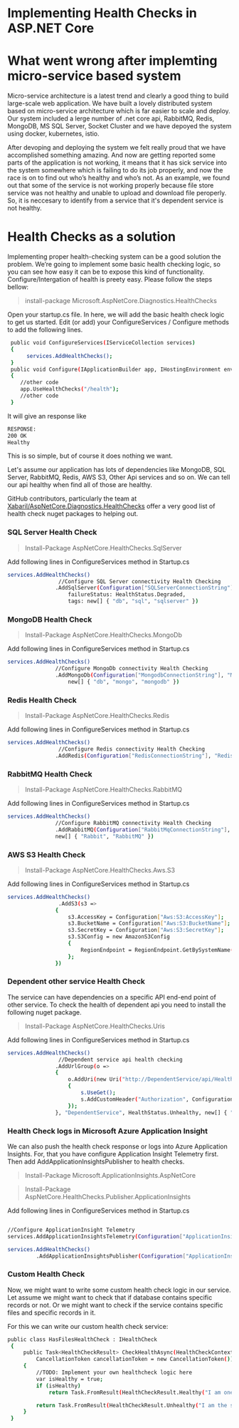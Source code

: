 # Implementing Health Checks in ASP.NET Core
# What went wrong after implemting micro-service based system
Micro-service architecture is a latest trend and clearly a good thing to build large-scale web application. We have built a lovely distributed system based on micro-service architecture which is far easier to scale and deploy. Our system included a lerge number of .net core api, RabbitMQ, Redis, MongoDB, MS SQL Server, Socket Cluster and we have depoyed the system using docker, kubernetes, istio. 

After devoping and deploying the system we felt really proud that we have accomplished something amazing. And now are getting reported some parts of the application is not working, it means that it has sick service into the system somewhere which is failing to do its job properly, and now the race is on to find out who’s healthy and who’s not. As an example, we found out that some of the service is not working properly because file store service was not healthy and unable to upload and download file peroperly. So, it is neccesary to identify from a service that it's dependent service is not healthy.

# Health Checks as a solution
Implementing proper health-checking system can be a good solution the problem. 
We’re going to implement some basic health checking logic, so you can see how easy it can be to expose this kind of functionality.
Configure/Intergation of health is preety easy. Please follow the steps bellow:

>install-package Microsoft.AspNetCore.Diagnostics.HealthChecks

Open your startup.cs file. In here, we will add the basic health check logic to get us started. Edit (or add) your ConfigureServices / Configure methods to add the following lines.
```sh
 public void ConfigureServices(IServiceCollection services)
 {
      services.AddHealthChecks();
 }
 public void Configure(IApplicationBuilder app, IHostingEnvironment env)
 {
    //other code
    app.UseHealthChecks("/health");
    //other code
 }
 ```
 It will give an response like 
 ```sh
 RESPONSE:
 200 OK
 Healthy
  ```
 This is so simple, but of course it does nothing we want.
 
 Let's assume our application has lots of dependencies like MongoDB, SQL Server, RabbitMQ, Redis, AWS S3, Other Api services and so on. We can tell our api healthy when find all of those are healthy.
 
 GitHub contributors, particularly the team at [Xabaril/AspNetCore.Diagnostics.HealthChecks] offer a very good list of health check nuget packages to helping out.
 
 ### SQL Server Health Check
  >Install-Package AspNetCore.HealthChecks.SqlServer
 
 Add following lines in ConfigureServices method in Startup.cs
 ```sh
 services.AddHealthChecks()
                 //Configure SQL Server connectivity Health Checking
                .AddSqlServer(Configuration["SQLServerConnectionString"], name: "sql",
                    failureStatus: HealthStatus.Degraded,
                    tags: new[] { "db", "sql", "sqlserver" })
  ```
 ### MongoDB Health Check
  >Install-Package AspNetCore.HealthChecks.MongoDb
 
 Add following lines in ConfigureServices method in Startup.cs
 ```sh
 services.AddHealthChecks()
                //Configure MongoDb connectivity Health Checking
                .AddMongoDb(Configuration["MongodbConnectionString"], "MongoDB", HealthStatus.Unhealthy,
                    new[] { "db", "mongo", "mongodb" })
  ```
  
  ### Redis Health Check
  >Install-Package AspNetCore.HealthChecks.Redis
 
 Add following lines in ConfigureServices method in Startup.cs
 ```sh
 services.AddHealthChecks()
                 //Configure Redis connectivity Health Checking
                .AddRedis(Configuration["RedisConnectionString"], "Redis", HealthStatus.Unhealthy)
  ```
  ### RabbitMQ Health Check
  >Install-Package AspNetCore.HealthChecks.RabbitMQ
 
 Add following lines in ConfigureServices method in Startup.cs
 ```sh
 services.AddHealthChecks()
                //Configure RabbitMQ connectivity Health Checking
                .AddRabbitMQ(Configuration["RabbitMqConnectionString"], "RabbitMQ", HealthStatus.Unhealthy, 
                new[] { "Rabbit", "RabbitMQ" })
  ```
  ### AWS S3 Health Check
  
  >Install-Package AspNetCore.HealthChecks.Aws.S3
 
 Add following lines in ConfigureServices method in Startup.cs
 ```sh
 services.AddHealthChecks()
                 .AddS3(s3 =>
                {
                    s3.AccessKey = Configuration["Aws:S3:AccessKey"];
                    s3.BucketName = Configuration["Aws:S3:BucketName"];
                    s3.SecretKey = Configuration["Aws:S3:SecretKey"];
                    s3.S3Config = new AmazonS3Config
                    {
                        RegionEndpoint = RegionEndpoint.GetBySystemName(Configuration["Aws:S3:Region"])
                    };
                })
  ```
  ### Dependent other service Health Check
  
  The service can have dependencies on a specific API end-end point of other service. To check the health of dependent api you need to install the following nuget package.
  
  >Install-Package AspNetCore.HealthChecks.Uris
 
 Add following lines in ConfigureServices method in Startup.cs
 ```sh
 services.AddHealthChecks()
                 //Dependent service api health checking
                .AddUrlGroup(o =>
                {
                    o.AddUri(new Uri("http://DependentService/api/Health"), s =>
                    {
                        s.UseGet();
                        s.AddCustomHeader("Authorization", Configuration["Authorization"]);
                    });
                }, "DependentService", HealthStatus.Unhealthy, new[] { "Dependency", "Api" })
  ```
 ### Health Check logs in Microsoft Azure Application Insight
  
We can also push the health check response or logs into Azure Application Insights. For, that you have configure Application Insight Telemetry first. Then add AddApplicationInsightsPublisher to health checks. 

> Install-Package Microsoft.ApplicationInsights.AspNetCore

> Install-Package AspNetCore.HealthChecks.Publisher.ApplicationInsights
 
 Add following lines in ConfigureServices method in Startup.cs
 ```sh
 
 //Configure ApplicationInsight Telemetry
 services.AddApplicationInsightsTelemetry(Configuration["ApplicationInsights:InstrumentationKey"]);
 
 services.AddHealthChecks()
          .AddApplicationInsightsPublisher(Configuration["ApplicationInsights:InstrumentationKey"])
  ```
  
  ### Custom Health Check
  
  Now, we might want to write some custom health check logic in our service. Let assume we might want to check that if database contains specific records or not. Or we might want to check if the service contains specific files and specific records in it.
  
  For this we can write our custom health check service:
   ```sh
  public class HasFilesHealthCheck : IHealthCheck
    {
        public Task<HealthCheckResult> CheckHealthAsync(HealthCheckContext context,
            CancellationToken cancellationToken = new CancellationToken())
        {
            //TODO: Implement your own healthcheck logic here
            var isHealthy = true;
            if (isHealthy)
                return Task.FromResult(HealthCheckResult.Healthy("I am one healthy as I have the required files with me."));

            return Task.FromResult(HealthCheckResult.Unhealthy("I am the sad, unhealthy microservice API. Because, I don't have the files I required."));
        }
    }
  ```
  
  
 [Xabaril/AspNetCore.Diagnostics.HealthChecks]: <https://github.com/Xabaril/AspNetCore.Diagnostics.HealthChecks>

 






